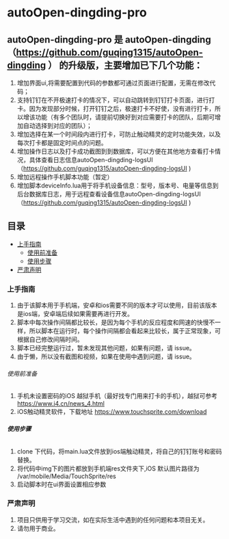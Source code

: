 # autoOpen-dingding-pro
## autoOpen-dingding-pro 是 autoOpen-dingding（https://github.com/guqing1315/autoOpen-dingding ） 的升级版，主要增加已下几个功能：
1. 增加界面ui,将需要配置到代码的参数都可通过页面进行配置，无需在修改代码；
2. 支持钉钉在不开极速打卡的情况下，可以自动跳转到钉钉打卡页面，进行打卡。因为发现部分时候，打开钉钉之后，极速打卡不好使，没有进行打卡，所以增该功能（有多个团队时，请提前切换好到对应需要打卡的团队，后期可增加自动选择到对应的团队）；
3. 增加选择在某一个时间段内进行打卡，可防止触动精灵的定时功能失效，以及每次打卡都是固定时间点的问题。
4. 增加操作日志以及打卡成功截图到到数据库，可以方便在其他地方查看打卡情况，具体查看日志信息autoOpen-dingding-logsUI（https://github.com/guqing1315/autoOpen-dingding-logsUI )
5. 增加远程操作手机脚本功能（暂定）
6. 增加脚本deviceInfo.lua用于将手机设备信息：型号，版本号、电量等信息到后台数据库日志，用于远程查看设备信息autoOpen-dingding-logsUI（https://github.com/guqing1315/autoOpen-dingding-logsUI )


 
## 目录

- [上手指南](#上手指南)
  - [使用前准备](#使用前准备)
  - [使用步骤](#使用步骤)
- [严肃声明](#严肃声明)

### 上手指南

 1. 由于该脚本用于手机端，安卓和ios需要不同的版本才可以使用，目前该版本是ios端，安卓端后续如果需要再进行开发。
 2. 脚本中每次操作间隔都比较长，是因为每个手机的反应程度和网速的快慢不一样，所以脚本在运行时，每个操作间隔都会看起来比较长，属于正常现象，可根据自己修改间隔时间。
 3. 脚本已经完整运行过，暂未发现其他问题，如果有问题，请 issue。
 4. 由于懒，所以没有截图和视频，如果在使用中遇到问题，请 issue。



###### 使用前准备

1. 手机未设置密码的iOS 越狱手机（最好找专门用来打卡的手机），越狱可参考 https://www.i4.cn/news_4.html
2. iOS触动精灵软件，下载地址 https://www.touchsprite.com/download

###### **使用步骤**

1. clone 下代码，将main.lua文件放到ios端触动精灵，将自己的钉钉账号和密码替换。
2. 将代码中img下的图片都放到手机端res文件夹下,iOS 默认图片路径为 /var/mobile/Media/TouchSprite/res
3. 启动脚本时在ui界面设置相应参数

### 严肃声明
1. 项目只供用于学习交流，如在实际生活中遇到的任何问题和本项目无关。
2. 请勿用于商业。

